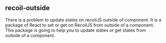## recoil-outside

There is a problem to update states on recoilJS outside of component.
It is a package of React to set or get on RecoilJS from outside of a component.
This package is going to help you to update states or get states from outside of a component.

#
